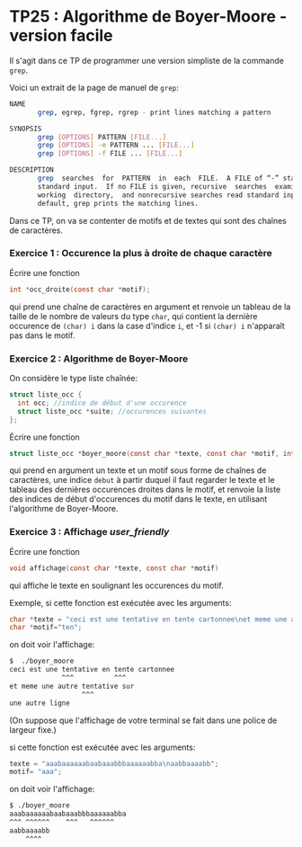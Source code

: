 TP25 : Algorithme de Boyer-Moore - version facile
==

Il s'agit dans ce TP de programmer une version simpliste de la
commande `grep`.

Voici un extrait de la page de manuel de `grep`:

```bash
NAME
       grep, egrep, fgrep, rgrep - print lines matching a pattern

SYNOPSIS
       grep [OPTIONS] PATTERN [FILE...]
       grep [OPTIONS] -e PATTERN ... [FILE...]
       grep [OPTIONS] -f FILE ... [FILE...]

DESCRIPTION
       grep  searches  for  PATTERN  in  each  FILE.  A FILE of “-” stands for
       standard input.  If no FILE is given, recursive  searches  examine  the
       working  directory,  and nonrecursive searches read standard input.  By
       default, grep prints the matching lines.
```

Dans ce TP, on va se contenter de motifs et de textes qui sont des
chaînes de caractères.

### Exercice 1 : Occurence la plus à droite de chaque caractère

Écrire une fonction

```C
int *occ_droite(const char *motif);
```

qui prend une chaîne de caractères en argument et renvoie un tableau
de la taille de le nombre de valeurs du type `char`, qui contient la
dernière occurence de `(char) i` dans la case d'indice `i`, et -1 si
`(char) i` n'apparaît pas dans le motif.


### Exercice 2 : Algorithme de Boyer-Moore

On considère le type liste chaînée:

```C
struct liste_occ {
  int occ; //indice de début d'une occurence
  struct liste_occ *suite; //occurences suivantes
};
```

Écrire une fonction

```C
struct liste_occ *boyer_moore(const char *texte, const char *motif, int debut, int *droite);
```

qui prend en argument un texte et un motif sous forme de chaînes de
caractères, une indice `debut` à partir duquel il faut regarder le
texte et le tableau des dernières occurences droites dans le motif, et
renvoie la liste des indices de début d'occurences du motif dans le
texte, en utilisant l'algorithme de Boyer-Moore.

### Exercice 3 : Affichage _user\_friendly_

Écrire une fonction

```C
void affichage(const char *texte, const char *motif)
```

qui affiche le texte en soulignant les occurences du motif.

Exemple, si cette fonction est exécutée avec les arguments:

```C
char *texte = "ceci est une tentative en tente cartonnee\net meme une autre tentative sur\nune autre ligne\n";
char *motif="ten";
```
on doit voir l'affichage:

```bash
$  ./boyer_moore 
ceci est une tentative en tente cartonnee
             ^^^          ^^^
et meme une autre tentative sur
                  ^^^
une autre ligne

```

(On suppose que l'affichage de votre terminal se fait dans une police
de largeur fixe.)

si cette fonction est exécutée avec les arguments:

```C
texte = "aaabaaaaaabaabaaabbbaaaaaabba\naabbaaaabb";
motif= "aaa";
```

on doit voir l'affichage:

```bash
$ ./boyer_moore
aaabaaaaaabaabaaabbbaaaaaabba
^^^ ^^^^^^    ^^^   ^^^^^^
aabbaaaabb
    ^^^^
```
